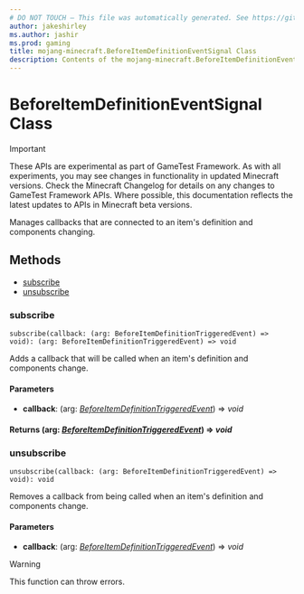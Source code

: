 ```yaml
---
# DO NOT TOUCH — This file was automatically generated. See https://github.com/Mojang/MinecraftScriptingApiDocsGenerator to modify descriptions, examples, etc.
author: jakeshirley
ms.author: jashir
ms.prod: gaming
title: mojang-minecraft.BeforeItemDefinitionEventSignal Class
description: Contents of the mojang-minecraft.BeforeItemDefinitionEventSignal class.
---
```

# BeforeItemDefinitionEventSignal Class
>[!IMPORTANT]
>These APIs are experimental as part of GameTest Framework. As with all experiments, you may see changes in functionality in updated Minecraft versions. Check the Minecraft Changelog for details on any changes to GameTest Framework APIs. Where possible, this documentation reflects the latest updates to APIs in Minecraft beta versions.

Manages callbacks that are connected to an item's definition and components changing.


## Methods
- [subscribe](#subscribe)
- [unsubscribe](#unsubscribe)
  
### **subscribe**
`
subscribe(callback: (arg: BeforeItemDefinitionTriggeredEvent) => void): (arg: BeforeItemDefinitionTriggeredEvent) => void
`

Adds a callback that will be called when an item's definition and components change.
#### **Parameters**
- **callback**: (arg: [*BeforeItemDefinitionTriggeredEvent*](BeforeItemDefinitionTriggeredEvent.md)) => *void*

#### **Returns** (arg: [*BeforeItemDefinitionTriggeredEvent*](BeforeItemDefinitionTriggeredEvent.md)) => *void*


### **unsubscribe**
`
unsubscribe(callback: (arg: BeforeItemDefinitionTriggeredEvent) => void): void
`

Removes a callback from being called when an item's definition and components change.
#### **Parameters**
- **callback**: (arg: [*BeforeItemDefinitionTriggeredEvent*](BeforeItemDefinitionTriggeredEvent.md)) => *void*


> [!WARNING]
> This function can throw errors.


